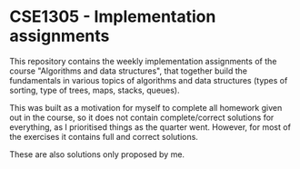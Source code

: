 # CSE1305 - Implementation assignments
This repository contains the weekly implementation assignments of the course "Algorithms and data structures", that together build the fundamentals in various topics of algorithms and data structures (types of sorting, type of trees, maps, stacks, queues). 

This was built as a motivation for myself to complete all homework given out in the course, so it does not contain complete/correct solutions for everything, as I prioritised things as the quarter went. However, for most of the exercises it contains full and correct solutions.

These are also solutions only proposed by me.
